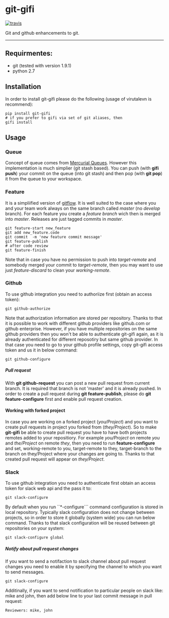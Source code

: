 # git-gifi

[![travis](https://api.travis-ci.org/kokosing/git-gifi.svg)](https://travis-ci.org/kokosing/git-gifi/)

Git and github enhancements to git.

***
## Requirmentes:

-  git (tested with version 1.9.1)
-  python 2.7

## Installation

In order to install git-gifi please do the following (usage of virutalevn is recommend):

	pip install git-gifi
	# if you prefer to gifi via set of git aliases, then
	gifi install

## Usage
### Queue
Concept of queue comes from [Mercurial Queues](http://hgbook.red-bean.com/read/managing-change-with-mercurial-queues.html). However this implementation is much simplier (git stash based). You can push (with **gifi push**) your commit on the queue (into git stash) and then pop (with **git pop**) it from the queue to your workspace.

### Feature
It is a simpliified version of [gitflow](https://www.atlassian.com/git/tutorials/comparing-workflows/gitflow-workflow). It is well suited to the case where you and your team work always on the same branch called *master* (no *develop* branch). For each feature you create a *feature branch* wich then is merged into *master*. Releases are just tagged commits in *master*.

	git feature-start new_feature
	git add new_feature.code
	git commit  -m 'new feature commit message'
	git feature-publish
	# after code review
	git feature-finish

Note that in case you have no permission to push into *target-remote* and somebody merged your commit to *target-remote*, then you may want to use just *feature-discard* to clean your *working-remote*.

### Github
To use github integration you need to authoriize first (obtain an access token):

	git github-authorize
	
Note that authorization information are stored per repository. Thanks to that it is possible to work with different github providers like github.com or github enterprise. However, if you have multiple repositories on the same github providers then you won't be able to authenticate git-gifi again, as it is already authenticated for different reposotiry but same github provider. In that case you need to go to your github profile settings, copy git-gifi access token and us it in below command:

	git github-configure
	
##### Pull request
With **git github-request** you can post a new pull request from current branch. It is required that branch is not 'master' and it is already pushed.
In order to create a pull request during **git feature-publish**, please do **git feature-configure** first and enable pull request creation.

#### Working with forked project
In case you are working on a forked project (*you/Project*) and you want to create pull requests in project you forked from (*they/Project*). So to make **git-gifi** be able to create pull request you have to have both projects remotes added to your repositiory. For example *you/Project* on remote *you* and *the/Project* on remote *they*, then you need to run **feature-configure** and set, working-remote to you, target-remote to they, target-branch to the branch on they/Project where your changes are going to.
Thanks to that created pull request will appear on *they/Project*. 

### Slack
To use github integration you need to authenticate first obtain an access token for slack web api and the pass it to:

	git slack-configure

By default when you run ``*-configure``` command configuration is stored in local repository. Typically slack configuration does not change between projects, so in order to store it globally (system wide) you can run below command. Thanks to that slack configuration will be reused between git repositories on your system:

	git slack-configure global
	
	
##### Notify about pull request changes
If you want to send a notifaction to slack channel about pull request changes you need to enable it by specifying the channel to which you want to send messages.

	git slack-configure
	
Additinally, if you want to send notification to particular people on slack like: mike and john, then add below line to your last commit message in pull request:

	Reviewers: mike, john


